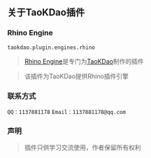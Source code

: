 ## 关于TaoKDao插件


### Rhino Engine
`taokdao.plugin.engines.rhino`

>[Rhino Engine](https://www.coolapk.com/apk/taokdao.plugin.engines.rhino)是专门为[TaoKDao](https://www.coolapk.com/apk/tiiehenry.taokdao)制作的插件

>该插件为TaoKDao提供Rhino插件引擎


### 联系方式
`QQ：1137881178`  `Email：1137881178@qq.com`

### 声明

>插件只供学习交流使用，作者保留所有权利